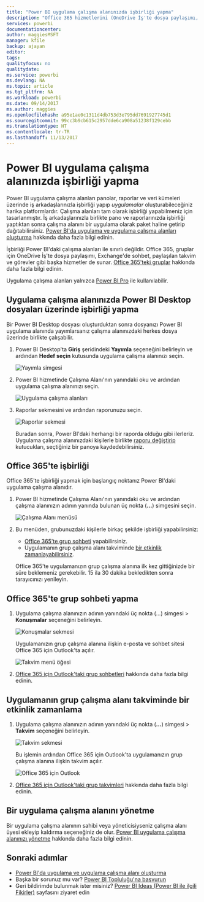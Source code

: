 ```yaml
---
title: "Power BI uygulama çalışma alanınızda işbirliği yapma"
description: "Office 365 hizmetlerini (OneDrive İş'te dosya paylaşımı, Exchange'de sohbet, takvim ve görevler gibi) kullanarak uygulama çalışma alanınızda Power BI Desktop dosyaları üzerinde işbirliği yapma konusunda bilgi edinin."
services: powerbi
documentationcenter: 
author: maggiesMSFT
manager: kfile
backup: ajayan
editor: 
tags: 
qualityfocus: no
qualitydate: 
ms.service: powerbi
ms.devlang: NA
ms.topic: article
ms.tgt_pltfrm: NA
ms.workload: powerbi
ms.date: 09/14/2017
ms.author: maggies
ms.openlocfilehash: a95e1ae0c1311d4db753d3e795dd7691927745d1
ms.sourcegitcommit: 99cc3b9cb615c2957dde6ca908a51238f129cebb
ms.translationtype: HT
ms.contentlocale: tr-TR
ms.lasthandoff: 11/13/2017
---
```

# <a name="collaborate-in-your-power-bi-app-workspace"></a>Power BI uygulama çalışma alanınızda işbirliği yapma
Power BI uygulama çalışma alanları panolar, raporlar ve veri kümeleri üzerinde iş arkadaşlarınızla işbirliği yapıp *uygulamalar* oluşturabileceğiniz harika platformlardır. Çalışma alanları tam olarak işbirliği yapabilmeniz için tasarlanmıştır. İş arkadaşlarınızla birlikte pano ve raporlarınızda işbirliği yaptıktan sonra çalışma alanını bir uygulama olarak paket haline getirip dağıtabilirsiniz. [Power BI'da uygulama ve uygulama çalışma alanları oluşturma](service-create-distribute-apps.md) hakkında daha fazla bilgi edinin. 

İşbirliği Power BI'daki çalışma alanları ile sınırlı değildir. Office 365, gruplar için OneDrive İş'te dosya paylaşımı, Exchange'de sohbet, paylaşılan takvim ve görevler gibi başka hizmetler de sunar. [Office 365'teki gruplar](https://support.office.com/article/Create-a-group-in-Office-365-7124dc4c-1de9-40d4-b096-e8add19209e9) hakkında daha fazla bilgi edinin.

Uygulama çalışma alanları yalnızca [Power BI Pro](service-free-vs-pro.md) ile kullanılabilir.

## <a name="collaborate-on-power-bi-desktop-files-in-your-app-workspace"></a>Uygulama çalışma alanınızda Power BI Desktop dosyaları üzerinde işbirliği yapma
Bir Power BI Desktop dosyası oluşturduktan sonra dosyanızı Power BI uygulama alanında yayımlarsanız çalışma alanınızdaki herkes dosya üzerinde birlikte çalışabilir.

1. Power BI Desktop'ta **Giriş** şeridindeki **Yayımla** seçeneğini belirleyin ve ardından **Hedef seçin** kutusunda uygulama çalışma alanınızı seçin.
   
    ![Yayımla simgesi](media/service-collaborate-power-bi-workspace/power-bi-group-publish-pbix.png)
2. Power BI hizmetinde Çalışma Alanı'nın yanındaki oku ve ardından uygulama çalışma alanınızı seçin.
   
    ![Uygulama çalışma alanları](media/service-collaborate-power-bi-workspace/power-bi-workspace-nav-arrow.png)
3. Raporlar sekmesini ve ardından raporunuzu seçin.
   
    ![Raporlar sekmesi](media/service-collaborate-power-bi-workspace/power-bi-workspace-report.png)
   
    Buradan sonra, Power BI'daki herhangi bir raporda olduğu gibi ilerleriz. Uygulama çalışma alanınızdaki kişilerle birlikte [raporu değiştirip](service-reports.md) kutucukları, seçtiğiniz bir panoya kaydedebilirsiniz.

## <a name="collaborate-in-office-365"></a>Office 365'te işbirliği
Office 365'te işbirliği yapmak için başlangıç noktanız Power BI'daki uygulama çalışma alanıdır.

1. Power BI hizmetinde Çalışma Alanı'nın yanındaki oku ve ardından çalışma alanınızın adının yanında bulunan üç nokta (**…**) simgesini seçin. 
   
   ![Çalışma Alanı menüsü](media/service-collaborate-power-bi-workspace/power-bi-app-ellipsis.png)
2. Bu menüden, grubunuzdaki kişilerle birkaç şekilde işbirliği yapabilirsiniz: 
   
   * [Office 365'te grup sohbeti](service-collaborate-power-bi-workspace.md#have-a-group-conversation-in-office-365) yapabilirsiniz.
   * Uygulamanın grup çalışma alanı takviminde [bir etkinlik zamanlayabilirsiniz](service-collaborate-power-bi-workspace.md#schedule-an-event-on-the-group-workspace-calendar).
   
   Office 365'te uygulamanızın grup çalışma alanına ilk kez gittiğinizde bir süre beklemeniz gerekebilir. 15 ila 30 dakika bekledikten sonra tarayıcınızı yenileyin.

## <a name="have-a-group-conversation-in-office-365"></a>Office 365'te grup sohbeti yapma
1. Uygulama çalışma alanınızın adının yanındaki üç nokta (…) simgesi \> **Konuşmalar** seçeneğini belirleyin. 
   
    ![Konuşmalar sekmesi](media/service-collaborate-power-bi-workspace/power-bi-app-ellipsis.png)
   
   Uygulamanızın grup çalışma alanına ilişkin e-posta ve sohbet sitesi Office 365 için Outlook'ta açılır.
   
   ![Takvim menü öğesi](media/service-collaborate-power-bi-workspace/pbi_grps_o365convo.png)
2. [Office 365 için Outlook'taki grup sohbetleri](https://support.office.com/Article/Have-a-group-conversation-a0482e24-a769-4e39-a5ba-a7c56e828b22) hakkında daha fazla bilgi edinin.

## <a name="schedule-an-event-on-the-apps-group-workspace-calendar"></a>Uygulamanın grup çalışma alanı takviminde bir etkinlik zamanlama
1. Uygulama çalışma alanınızın adının yanındaki üç nokta (**…**) simgesi \> **Takvim** seçeneğini belirleyin. 
   
   ![Takvim sekmesi](media/service-collaborate-power-bi-workspace/power-bi-app-ellipsis.png)
   
   Bu işlemin ardından Office 365 için Outlook'ta uygulamanızın grup çalışma alanına ilişkin takvim açılır.
   
   ![Office 365 için Outlook](media/service-collaborate-power-bi-workspace/pbi_grps_o365_calendar.png)
2. [Office 365 için Outlook'taki grup takvimleri](https://support.office.com/Article/Add-edit-and-subscribe-to-group-events-0cf1ad68-1034-4306-b367-d75e9818376a) hakkında daha fazla bilgi edinin.

## <a name="manage-an-app-workspace"></a>Bir uygulama çalışma alanını yönetme
Bir uygulama çalışma alanının sahibi veya yöneticisiyseniz çalışma alanı üyesi ekleyip kaldırma seçeneğiniz de olur. [Power BI uygulama çalışma alanınızı yönetme](service-manage-app-workspace-in-power-bi-and-office-365.md) hakkında daha fazla bilgi edinin.

## <a name="next-steps"></a>Sonraki adımlar
* [Power BI'da uygulama ve uygulama çalışma alanı oluşturma](service-create-distribute-apps.md)
* Başka bir sorunuz mu var? [Power BI Topluluğu'na başvurun](http://community.powerbi.com/)
* Geri bildirimde bulunmak ister misiniz? [Power BI Ideas (Power BI ile ilgili Fikirler)](https://ideas.powerbi.com/forums/265200-power-bi) sayfasını ziyaret edin


